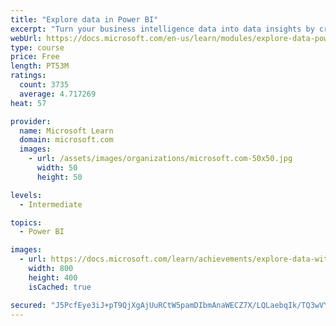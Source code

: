 ```yaml
---
title: "Explore data in Power BI"
excerpt: "Turn your business intelligence data into data insights by creating and configuring Power BI dashboards."
webUrl: https://docs.microsoft.com/en-us/learn/modules/explore-data-power-bi/
type: course
price: Free
length: PT53M
ratings:
  count: 3735
  average: 4.717269
heat: 57

provider:
  name: Microsoft Learn
  domain: microsoft.com
  images:
    - url: /assets/images/organizations/microsoft.com-50x50.jpg
      width: 50
      height: 50

levels:
  - Intermediate

topics:
  - Power BI

images:
  - url: https://docs.microsoft.com/learn/achievements/explore-data-with-power-bi-desktop-social.png
    width: 800
    height: 400
    isCached: true

secured: "J5PcfEye3iJ+pT9QjXgAjUuRCtW5pamDIbmAnaWECZ7X/LQLaebqIk/TQ3wVY//ztZ4T7kg6iSm6PZcHqq1xY4xsgbeJ96+6SgIAB7WLns47uREcftzczQJX5n6nxWxJG55aBVxHSINIFcklqUDyLv2l+izwjgTRel7euyMlQZ90AQHdfBK6j6GlUN78LGfp9dTOcM7j6Hs+9zMAhDFeGV/XDUf9RwnvNJeH8j2VXWVVb3eU56FBxjF0fzXwmF38JET+KQoNuQC6ziNU6HKsn2aN78PdxCVVssrc5LmtoS9dxOYd/iO0BNQt21Jo76t+D9GmyPwUA+b31/tQTR/OJavO+hkUgngkB5pKeKcSg1i/66LWzKVJXzKAxW3G7wDQm/rH7e1OyyCK/b7TDz5SAd5uglvCenVRVBUhkgUkR9o=;pTv6NDHu9eBqsGt+QefNlw=="
---
```


